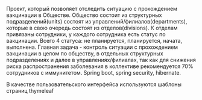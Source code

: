 Проект, который позволяет отследить ситуацию с прохождением вакцинации в Обществе.
Общество состоит из структурных подразделений(units) состоят из управлений/филиалов(departments), которые в свою очередь состоят из отделов(divisions). 
К отделам привязаны сотрудники, у каждого сотрудника есть статус по вакцинации. Всего 4 статуса: не планируется, планируется, начата, выполнена.
Главная задача - контроль ситуации с прохождением вакцинации в целом по обществу, в отдельных структурных подразделениях и далее в управлениях/филиалах, так как для снижения риска распространения заболевания в коллективе рекомендуется 70% сотрудников с иммунитетом. 
Spring boot, spring security, hibernate.

В качестве пользовательского интерфейса используются шаблоны страниц thymeleaf